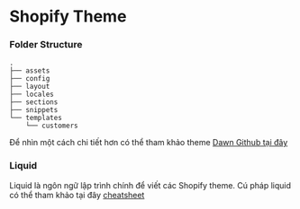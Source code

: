 # Shopify Theme
### Folder Structure
```
.
├── assets
├── config
├── layout
├── locales
├── sections
├── snippets
└── templates
    └── customers

```
Để nhìn một cách chi tiết hơn có thể tham khảo theme [Dawn Github tại đây](https://github.com/Shopify/dawn)

### Liquid

Liquid là ngôn ngữ lập trình chính để viết các Shopify theme.
Cú pháp liquid có thể tham khảo tại đây [cheatsheet](https://www.shopify.com/partners/shopify-cheat-sheet)